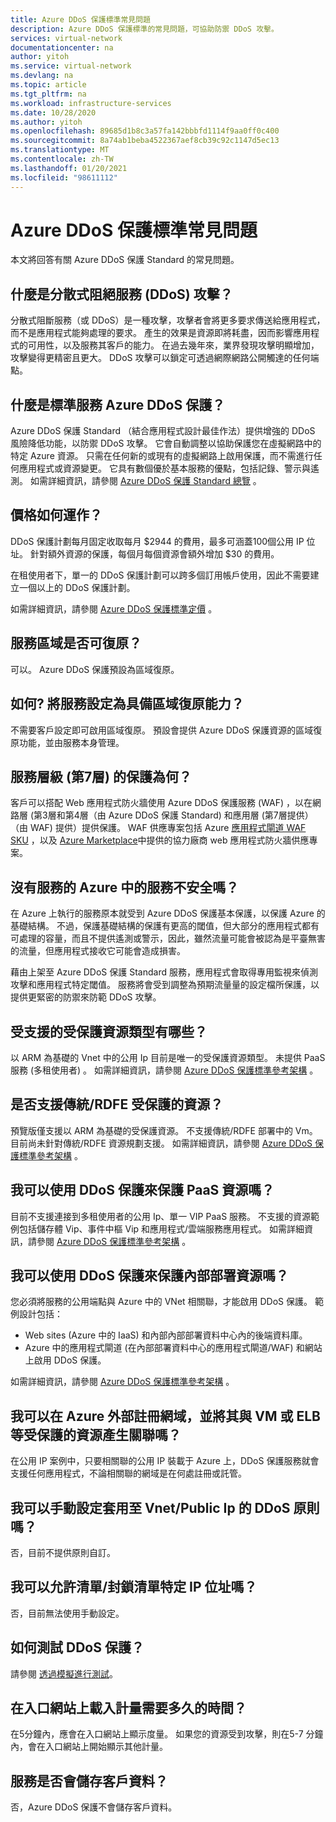 ```yaml
---
title: Azure DDoS 保護標準常見問題
description: Azure DDoS 保護標準的常見問題，可協助防禦 DDoS 攻擊。
services: virtual-network
documentationcenter: na
author: yitoh
ms.service: virtual-network
ms.devlang: na
ms.topic: article
ms.tgt_pltfrm: na
ms.workload: infrastructure-services
ms.date: 10/28/2020
ms.author: yitoh
ms.openlocfilehash: 89685d1b8c3a57fa142bbbfd1114f9aa0ff0c400
ms.sourcegitcommit: 8a74ab1beba4522367aef8cb39c92c1147d5ec13
ms.translationtype: MT
ms.contentlocale: zh-TW
ms.lasthandoff: 01/20/2021
ms.locfileid: "98611112"
---
```

# <a name="azure-ddos-protection-standard-frequent-asked-questions"></a>Azure DDoS 保護標準常見問題

本文將回答有關 Azure DDoS 保護 Standard 的常見問題。 

## <a name="what-is-a-distributed-denial-of-service-ddos-attack"></a>什麼是分散式阻絕服務 (DDoS) 攻擊？
分散式阻斷服務（或 DDoS）是一種攻擊，攻擊者會將更多要求傳送給應用程式，而不是應用程式能夠處理的要求。 產生的效果是資源即將耗盡，因而影響應用程式的可用性，以及服務其客戶的能力。 在過去幾年來，業界發現攻擊明顯增加，攻擊變得更精密且更大。 DDoS 攻擊可以鎖定可透過網際網路公開觸達的任何端點。

## <a name="what-is-azure-ddos-protection-standard-service"></a>什麼是標準服務 Azure DDoS 保護？
Azure DDoS 保護 Standard （結合應用程式設計最佳作法）提供增強的 DDoS 風險降低功能，以防禦 DDoS 攻擊。 它會自動調整以協助保護您在虛擬網路中的特定 Azure 資源。 只需在任何新的或現有的虛擬網路上啟用保護，而不需進行任何應用程式或資源變更。 它具有數個優於基本服務的優點，包括記錄、警示與遙測。 如需詳細資訊，請參閱 [Azure DDoS 保護 Standard 總覽](ddos-protection-overview.md) 。 

## <a name="how-does-pricing-work"></a>價格如何運作？
DDoS 保護計劃每月固定收取每月 $2944 的費用，最多可涵蓋100個公用 IP 位址。 針對額外資源的保護，每個月每個資源會額外增加 $30 的費用。 

在租使用者下，單一的 DDoS 保護計劃可以跨多個訂用帳戶使用，因此不需要建立一個以上的 DDoS 保護計劃。

如需詳細資訊，請參閱 [Azure DDoS 保護標準定價](https://azure.microsoft.com/pricing/details/ddos-protection/) 。

## <a name="is-the-service-zone-resilient"></a>服務區域是否可復原？
可以。 Azure DDoS 保護預設為區域復原。

## <a name="how-do-i-configure-the-service-to-be-zone-resilient"></a>如何? 將服務設定為具備區域復原能力？
不需要客戶設定即可啟用區域復原。 預設會提供 Azure DDoS 保護資源的區域復原功能，並由服務本身管理。

## <a name="what-about-protection-at-the-service-layer-layer-7"></a>服務層級 (第7層) 的保護為何？
客戶可以搭配 Web 應用程式防火牆使用 Azure DDoS 保護服務 (WAF) ，以在網路層 (第3層和第4層（由 Azure DDoS 保護 Standard) 和應用層 (第7層提供）（由 WAF) 提供）提供保護。 WAF 供應專案包括 Azure [應用程式閘道 WAF SKU](../web-application-firewall/ag/ag-overview.md?toc=%2fazure%2fvirtual-network%2ftoc.json) ，以及 [Azure Marketplace](https://azuremarketplace.microsoft.com/marketplace/apps?page=1&search=web%20application%20firewall)中提供的協力廠商 web 應用程式防火牆供應專案。

## <a name="are-services-unsafe-in-azure-without-the-service"></a>沒有服務的 Azure 中的服務不安全嗎？
在 Azure 上執行的服務原本就受到 Azure DDoS 保護基本保護，以保護 Azure 的基礎結構。 不過，保護基礎結構的保護有更高的閾值，但大部分的應用程式都有可處理的容量，而且不提供遙測或警示，因此，雖然流量可能會被認為是平臺無害的流量，但應用程式接收它可能會造成損害。 

藉由上架至 Azure DDoS 保護 Standard 服務，應用程式會取得專用監視來偵測攻擊和應用程式特定閾值。 服務將會受到調整為預期流量量的設定檔所保護，以提供更緊密的防禦來防範 DDoS 攻擊。

## <a name="what-are-the-supported-protected-resource-types"></a>受支援的受保護資源類型有哪些？
以 ARM 為基礎的 Vnet 中的公用 Ip 目前是唯一的受保護資源類型。 未提供 PaaS 服務 (多租使用者) 。 如需詳細資訊，請參閱 [Azure DDoS 保護標準參考架構](ddos-protection-reference-architectures.md) 。

## <a name="are-classicrdfe-protected-resources-supported"></a>是否支援傳統/RDFE 受保護的資源？
預覽版僅支援以 ARM 為基礎的受保護資源。 不支援傳統/RDFE 部署中的 Vm。 目前尚未針對傳統/RDFE 資源規劃支援。 如需詳細資訊，請參閱 [Azure DDoS 保護標準參考架構](ddos-protection-reference-architectures.md) 。

## <a name="can-i-protect-my-paas-resources-using-ddos-protection"></a>我可以使用 DDoS 保護來保護 PaaS 資源嗎？
目前不支援連接到多租使用者的公用 Ip、單一 VIP PaaS 服務。 不支援的資源範例包括儲存體 Vip、事件中樞 Vip 和應用程式/雲端服務應用程式。 如需詳細資訊，請參閱 [Azure DDoS 保護標準參考架構](ddos-protection-reference-architectures.md) 。

## <a name="can-i-protect-my-on-premise-resources-using-ddos-protection"></a>我可以使用 DDoS 保護來保護內部部署資源嗎？
您必須將服務的公用端點與 Azure 中的 VNet 相關聯，才能啟用 DDoS 保護。 範例設計包括：
- Web sites (Azure 中的 IaaS) 和內部內部部署資料中心內的後端資料庫。 
- Azure 中的應用程式閘道 (在內部部署資料中心的應用程式閘道/WAF) 和網站上啟用 DDoS 保護。

如需詳細資訊，請參閱 [Azure DDoS 保護標準參考架構](ddos-protection-reference-architectures.md) 。

## <a name="can-i-register-a-domain-outside-of-azure-and-associate-that-to-a-protected-resource-like-vm-or-elb"></a>我可以在 Azure 外部註冊網域，並將其與 VM 或 ELB 等受保護的資源產生關聯嗎？
在公用 IP 案例中，只要相關聯的公用 IP 裝載于 Azure 上，DDoS 保護服務就會支援任何應用程式，不論相關聯的網域是在何處註冊或託管。 

## <a name="can-i-manually-configure-the-ddos-policy-applied-to-the-vnetspublic-ips"></a>我可以手動設定套用至 Vnet/Public Ip 的 DDoS 原則嗎？
否，目前不提供原則自訂。

## <a name="can-i-allowlistblocklist-specific-ip-addresses"></a>我可以允許清單/封鎖清單特定 IP 位址嗎？
否，目前無法使用手動設定。

## <a name="how-can-i-test-ddos-protection"></a>如何測試 DDoS 保護？
請參閱 [透過模擬進行測試](test-through-simulations.md)。

## <a name="how-long-does-it-take-for-the-metrics-to-load-on-portal"></a>在入口網站上載入計量需要多久的時間？
在5分鐘內，應會在入口網站上顯示度量。 如果您的資源受到攻擊，則在5-7 分鐘內，會在入口網站上開始顯示其他計量。 

## <a name="does-the-service-store-customer-data"></a>服務是否會儲存客戶資料？
否，Azure DDoS 保護不會儲存客戶資料。
    
